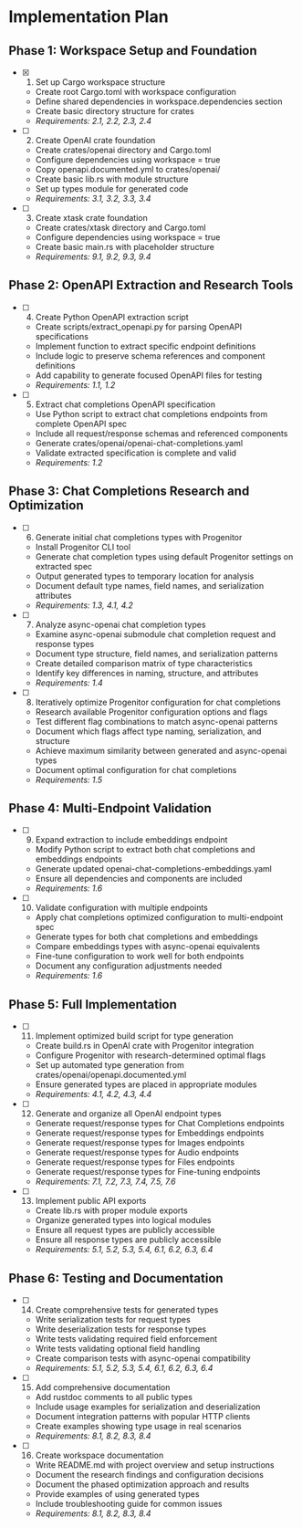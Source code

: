 # Implementation Plan

## Phase 1: Workspace Setup and Foundation

- [x] 1. Set up Cargo workspace structure

  - Create root Cargo.toml with workspace configuration
  - Define shared dependencies in workspace.dependencies section
  - Create basic directory structure for crates
  - _Requirements: 2.1, 2.2, 2.3, 2.4_

- [ ] 2. Create OpenAI crate foundation

  - Create crates/openai directory and Cargo.toml
  - Configure dependencies using workspace = true
  - Copy openapi.documented.yml to crates/openai/
  - Create basic lib.rs with module structure
  - Set up types module for generated code
  - _Requirements: 3.1, 3.2, 3.3, 3.4_

- [ ] 3. Create xtask crate foundation
  - Create crates/xtask directory and Cargo.toml
  - Configure dependencies using workspace = true
  - Create basic main.rs with placeholder structure
  - _Requirements: 9.1, 9.2, 9.3, 9.4_

## Phase 2: OpenAPI Extraction and Research Tools

- [ ] 4. Create Python OpenAPI extraction script

  - Create scripts/extract_openapi.py for parsing OpenAPI specifications
  - Implement function to extract specific endpoint definitions
  - Include logic to preserve schema references and component definitions
  - Add capability to generate focused OpenAPI files for testing
  - _Requirements: 1.1, 1.2_

- [ ] 5. Extract chat completions OpenAPI specification
  - Use Python script to extract chat completions endpoints from complete OpenAPI spec
  - Include all request/response schemas and referenced components
  - Generate crates/openai/openai-chat-completions.yaml
  - Validate extracted specification is complete and valid
  - _Requirements: 1.2_

## Phase 3: Chat Completions Research and Optimization

- [ ] 6. Generate initial chat completions types with Progenitor

  - Install Progenitor CLI tool
  - Generate chat completion types using default Progenitor settings on extracted spec
  - Output generated types to temporary location for analysis
  - Document default type names, field names, and serialization attributes
  - _Requirements: 1.3, 4.1, 4.2_

- [ ] 7. Analyze async-openai chat completion types

  - Examine async-openai submodule chat completion request and response types
  - Document type structure, field names, and serialization patterns
  - Create detailed comparison matrix of type characteristics
  - Identify key differences in naming, structure, and attributes
  - _Requirements: 1.4_

- [ ] 8. Iteratively optimize Progenitor configuration for chat completions
  - Research available Progenitor configuration options and flags
  - Test different flag combinations to match async-openai patterns
  - Document which flags affect type naming, serialization, and structure
  - Achieve maximum similarity between generated and async-openai types
  - Document optimal configuration for chat completions
  - _Requirements: 1.5_

## Phase 4: Multi-Endpoint Validation

- [ ] 9. Expand extraction to include embeddings endpoint

  - Modify Python script to extract both chat completions and embeddings endpoints
  - Generate updated openai-chat-completions-embeddings.yaml
  - Ensure all dependencies and components are included
  - _Requirements: 1.6_

- [ ] 10. Validate configuration with multiple endpoints
  - Apply chat completions optimized configuration to multi-endpoint spec
  - Generate types for both chat completions and embeddings
  - Compare embeddings types with async-openai equivalents
  - Fine-tune configuration to work well for both endpoints
  - Document any configuration adjustments needed
  - _Requirements: 1.6_

## Phase 5: Full Implementation

- [ ] 11. Implement optimized build script for type generation

  - Create build.rs in OpenAI crate with Progenitor integration
  - Configure Progenitor with research-determined optimal flags
  - Set up automated type generation from crates/openai/openapi.documented.yml
  - Ensure generated types are placed in appropriate modules
  - _Requirements: 4.1, 4.2, 4.3, 4.4_

- [ ] 12. Generate and organize all OpenAI endpoint types

  - Generate request/response types for Chat Completions endpoints
  - Generate request/response types for Embeddings endpoints
  - Generate request/response types for Images endpoints
  - Generate request/response types for Audio endpoints
  - Generate request/response types for Files endpoints
  - Generate request/response types for Fine-tuning endpoints
  - _Requirements: 7.1, 7.2, 7.3, 7.4, 7.5, 7.6_

- [ ] 13. Implement public API exports
  - Create lib.rs with proper module exports
  - Organize generated types into logical modules
  - Ensure all request types are publicly accessible
  - Ensure all response types are publicly accessible
  - _Requirements: 5.1, 5.2, 5.3, 5.4, 6.1, 6.2, 6.3, 6.4_

## Phase 6: Testing and Documentation

- [ ] 14. Create comprehensive tests for generated types

  - Write serialization tests for request types
  - Write deserialization tests for response types
  - Write tests validating required field enforcement
  - Write tests validating optional field handling
  - Create comparison tests with async-openai compatibility
  - _Requirements: 5.1, 5.2, 5.3, 5.4, 6.1, 6.2, 6.3, 6.4_

- [ ] 15. Add comprehensive documentation

  - Add rustdoc comments to all public types
  - Include usage examples for serialization and deserialization
  - Document integration patterns with popular HTTP clients
  - Create examples showing type usage in real scenarios
  - _Requirements: 8.1, 8.2, 8.3, 8.4_

- [ ] 16. Create workspace documentation
  - Write README.md with project overview and setup instructions
  - Document the research findings and configuration decisions
  - Document the phased optimization approach and results
  - Provide examples of using generated types
  - Include troubleshooting guide for common issues
  - _Requirements: 8.1, 8.2, 8.3, 8.4_
